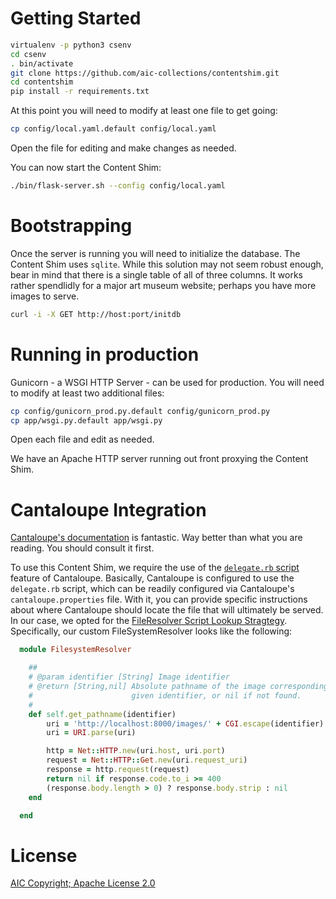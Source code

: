 # Getting Started

~~~bash
virtualenv -p python3 csenv
cd csenv
. bin/activate
git clone https://github.com/aic-collections/contentshim.git
cd contentshim
pip install -r requirements.txt
~~~

At this point you will need to modify at least one file to get going:

~~~bash
cp config/local.yaml.default config/local.yaml
~~~
Open the file for editing and make changes as needed.

You can now start the Content Shim:

~~~bash
./bin/flask-server.sh --config config/local.yaml
~~~

# Bootstrapping

Once the server is running you will need to initialize the database.  The Content
Shim uses `sqlite`.  While this solution may not seem robust enough, bear in mind 
that there is a single table of all of three columns.  It works rather spendlidly 
for a major art museum website; perhaps you have more images to serve.

~~~bash
curl -i -X GET http://host:port/initdb
~~~

# Running in production

Gunicorn - a WSGI HTTP Server - can be used for production.  You will need to modify
at least two additional files:

~~~bash
cp config/gunicorn_prod.py.default config/gunicorn_prod.py
cp app/wsgi.py.default app/wsgi.py
~~~

Open each file and edit as needed.

We have an Apache HTTP server running out front proxying the Content Shim.

# Cantaloupe Integration

[Cantaloupe's documentation](https://medusa-project.github.io/cantaloupe/manual/3.3/) 
is fantastic.  Way better than what you are reading.  You should consult it first.

To use this Content Shim, we require the use of the [`delegate.rb` script](https://medusa-project.github.io/cantaloupe/manual/3.1/delegate-script.html)
feature of Cantaloupe.  Basically, Cantaloupe is configured to use the `delegate.rb` 
script, which can be readily configured via Cantaloupe's `cantaloupe.properties` file.
With it, you can provide specific instructions about where Cantaloupe should locate
the file that will ultimately be served.  In our case, we opted for the [FileResolver Script
Lookup Stragtegy](https://medusa-project.github.io/cantaloupe/manual/3.1/resolvers.html#FilesystemResolverScriptLookupStrategy).
Specifically, our custom FileSystemResolver looks like the following:

~~~ruby
  module FilesystemResolver

    ##
    # @param identifier [String] Image identifier
    # @return [String,nil] Absolute pathname of the image corresponding to the
    #                      given identifier, or nil if not found.
    #
    def self.get_pathname(identifier)
        uri = 'http://localhost:8000/images/' + CGI.escape(identifier) + '/fspath'
        uri = URI.parse(uri)

        http = Net::HTTP.new(uri.host, uri.port)
        request = Net::HTTP::Get.new(uri.request_uri)
        response = http.request(request)
        return nil if response.code.to_i >= 400
        (response.body.length > 0) ? response.body.strip : nil
    end

  end
~~~

# License

[AIC Copyright; Apache License 2.0](LICENSE)



